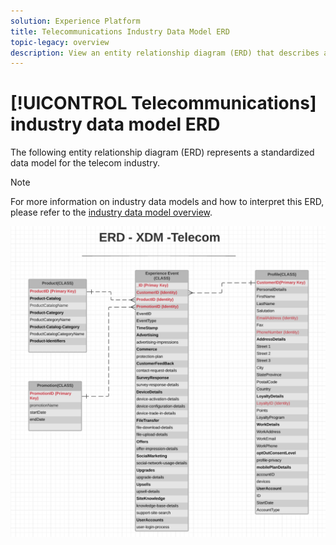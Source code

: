 ```yaml
---
solution: Experience Platform
title: Telecommunications Industry Data Model ERD
topic-legacy: overview
description: View an entity relationship diagram (ERD) that describes a standardized data model for the telecommunication industry, compatible with Experience Data Model (XDM) for use in Adobe Experience Platform.
---
```


# [!UICONTROL Telecommunications] industry data model ERD

The following entity relationship diagram (ERD) represents a standardized data model for the telecom industry.

>[!NOTE]
>
>For more information on industry data models and how to interpret this ERD, please refer to the [industry data model overview](./overview.md).

![](../../images/industries/telecom.png)